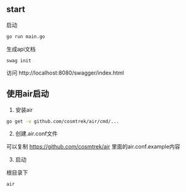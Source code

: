 ## start
启动
```bash
go run main.go
```
生成api文档
```
swag init
```
访问 http://localhost:8080/swagger/index.html



## 使用air启动
1. 安装air
```bash
go get -v github.com/cosmtrek/air/cmd/...
```

2. 创建.air.conf文件

可以复制 https://github.com/cosmtrek/air 里面的air.conf.example内容

3. 启动

根目录下

```bash
air
```
